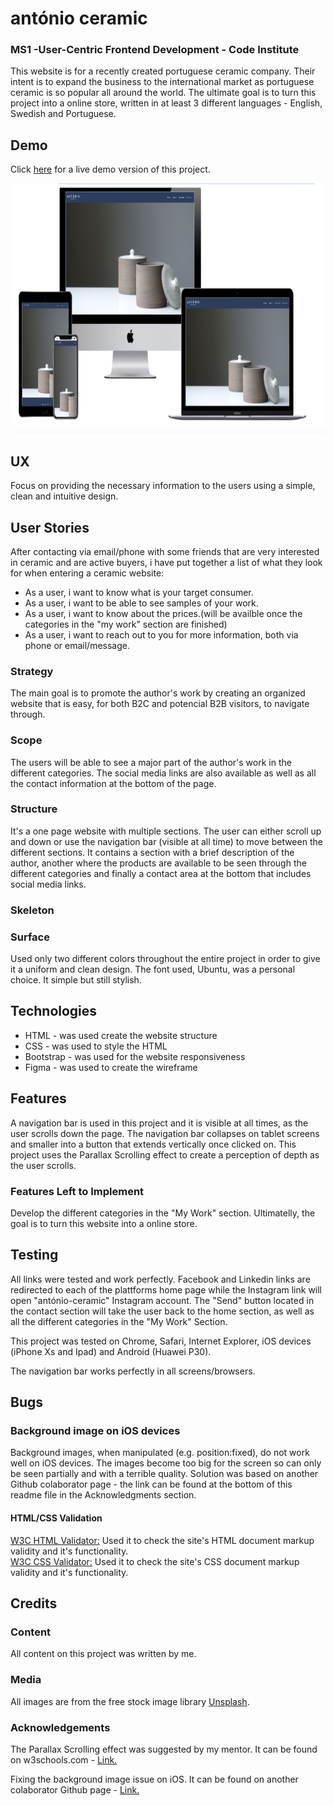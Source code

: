 # antónio ceramic

### MS1 -User-Centric Frontend Development - Code Institute

This website is for a recently created portuguese ceramic company. Their intent is to expand the business to the international market as portuguese ceramic is so popular all around the world. The ultimate goal is to turn this project into a online store, written in at least 3 different languages - English, Swedish and Portuguese.

## Demo

Click <a href="https://mendesfsweden.github.io/milestone-project1/" target="_blank">here</a> for a live demo version of this project.

<img src="assets/images/demo.png" width="1200" height="400">

## UX

Focus on providing the necessary information to the users using a simple, clean and intuitive design. 

## User Stories

After contacting via email/phone with some friends that are very interested in ceramic and are active buyers, i have put together a list of what they look for when entering a ceramic website:
<ul>
  <li>As a user, i want to know what is your target consumer.</li>
  <li>As a user, i want to be able to see samples of your work.</li>
  <li>As a user, i want to know about the prices.(will be availble once the categories in the "my work" section are finished)</li>
  <li>As a user, i want to reach out to you for more information, both via phone or email/message.</li>
</ul>

### Strategy

The main goal is to promote the author's work by creating an organized website that is easy, for both B2C and potencial B2B visitors, to navigate through. 

### Scope

The users will be able to see a major part of the author's work in the different categories. The social media links are also available as well as all the contact information at the bottom of the page.   

### Structure 

It's a one page website with multiple sections. The user can either scroll up and down or use the navigation bar (visible at all time) to move between the different sections. It contains a section with a brief description of the author, another where the products are available to be seen through the different categories and finally a contact area at the bottom that includes social media links.
### Skeleton

### Surface

Used only two different colors throughout the entire project in order to give it a uniform and clean design. The font used, Ubuntu, was a personal choice. It simple but still stylish.  


## Technologies

<ul>
  <li>HTML - was used create the website structure</li>
  <li>CSS - was used to style the HTML</li>
  <li>Bootstrap - was used for the website responsiveness </li>
  <li>Figma - was used to create the wireframe</li>
</ul>

## Features

A navigation bar is used in this project and it is visible at all times, as the user scrolls down the page. The navigation bar collapses on tablet screens and smaller into a button that extends vertically once clicked on.
This project uses the Parallax Scrolling effect to create a perception of depth as the user scrolls.

### Features Left to Implement

Develop the different categories in the "My Work" section. Ultimatelly, the goal is to turn this website into a online store. 

## Testing

All links were tested and work perfectly. Facebook and Linkedin links are redirected to each of the plattforms home page while the Instagram link will open "antónio-ceramic" Instagram account. The "Send" button located in the contact section will take the user back to the home section, as well as all the different categories in the "My Work" Section.

This project was tested on Chrome, Safari, Internet Explorer, iOS devices (iPhone Xs and Ipad) and Android (Huawei P30). 

The navigation bar works perfectly in all screens/browsers.

## Bugs

### Background image on iOS devices

Background images, when manipulated (e.g. position:fixed), do not work well on iOS devices. The images become too big for the screen so  can only be seen partially and with a terrible quality. Solution was based on another Github colaborator page - the link can be found at the bottom of this readme file in the Acknowledgments section.

#### HTML/CSS Validation

<a href="https://validator.w3.org/" target="_blank">W3C HTML Validator:<a/> Used it to check the site's HTML document markup validity and it's functionality.<br> 
<a href="https://jigsaw.w3.org/css-validator/" target="_blank">W3C CSS Validator:<a/> Used it to check the site's CSS document markup validity and it's functionality. 

## Credits

### Content

All content on this project was written by me.

### Media

All images are from the free stock image library <a href="https://unsplash.com" target="_blank">Unsplash</a>.

### Acknowledgements

The Parallax Scrolling effect was suggested by my mentor. It can be found on w3schools.com - <a href="https://www.w3schools.com/howto/howto_css_parallax.asp">Link.</a>

Fixing the background image issue on iOS. It can be found on another colaborator Github page - <a href="https://github.com/thesved/fixed-cover-background">Link.</a>



